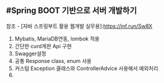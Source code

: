 #Spring BOOT 기반으로 서버 개발하기 
---
참조 - [자바 스프링부트 활용 웹개발 실무용]:https://inf.run/Sw8X
1. Mybatis, MariaDB연동, lombok 적용 
2. 간단한 curd게판 Api 구현
3. Swagger설정 
4. 공통 Response class, enum 사용
5. 커스텀 Exception 클래스와 ControllerAdvice 사용해서 예외처리 
6.
